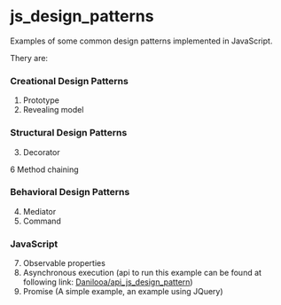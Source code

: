 # js_design_patterns

Examples of some common design patterns implemented in JavaScript.

Thery are:
  
  ### Creational Design Patterns
  
  1. Prototype
  2. Revealing model

  ### Structural Design Patterns
  
  3. Decorator
  
  6  Method chaining 
  
  ### Behavioral Design Patterns
  
  4. Mediator
  5. Command

  ### JavaScript

  7. Observable properties
  8. Asynchronous execution (api to run this example can be found at following link: [Danilooa/api_js_design_pattern](https://github.com/Danilooa/api_js_design_pattern))
  9. Promise (A simple example, an example using JQuery)

